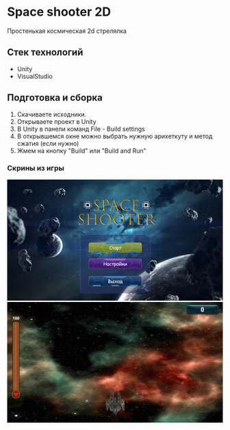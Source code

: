 ﻿# Space shooter 2D #

Простенькая космическая 2d стрелялка

## Стек технологий ##

* Unity
* VisualStudio

## Подготовка и сборка ##

1. Скачиваете исходники.
2. Открываете проект в Unity
3. В Unity в панели команд File - Build settings
4. В открывшемся окне можно выбрать нужную арихеткуту и метод сжатия (если нужно)
5. Жмем на кнопку "Build" или "Build and Run"

### Скрины из игры ###

![Главное меню](https://github.com/MikhailMos/MikhailMos/blob/main/images/SpaceShooter_MainMenu.png)
![Экран игры](https://github.com/MikhailMos/MikhailMos/blob/main/images/SpaceShooter_Game.png)



